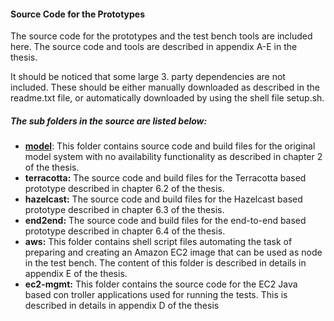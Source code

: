 #### Source Code for the Prototypes

The source code for the prototypes and the test bench tools are included here. The source code and tools are described in appendix A-E in the thesis.

It should be noticed that some large 3. party dependencies are
not included. These should be either manually downloaded as
described in the readme.txt file, or automatically downloaded by using
the shell file setup.sh.

##### The sub folders in the source are listed below:

* [**model**](./model): This folder contains source code and build files for the original model system with no availability functionality as described in chapter 2 of the thesis.
* **terracotta:** The source code and build files for the Terracotta based prototype described in chapter 6.2 of the thesis.
* **hazelcast:** The source code and build files for the Hazelcast based prototype described in chapter 6.3 of the thesis.
* **end2end:** The source code and build files for the end-to-end based prototype described in chapter 6.4 of the thesis.
* **aws:** This folder contains shell script files automating the task of preparing and creating an Amazon EC2 image that can be used as node in the test bench. The content of this folder is described in details in appendix E of the thesis.
* **ec2-mgmt:** This folder contains the source code for the EC2 Java based con troller applications used for running the tests. This is described in details in appendix D of the thesis
